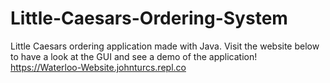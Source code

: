 # Little-Caesars-Ordering-System
Little Caesars ordering application made with Java. Visit the website below to have a look at the GUI and see a demo of the application! 
https://Waterloo-Website.johnturcs.repl.co
